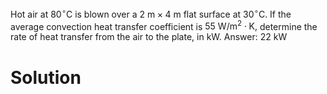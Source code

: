 Hot air at $80^{\circ} \mathrm{C}$ is blown over a $2\mathrm{~m} \times 4\mathrm{~m}$ flat surface at $30^{\circ} \mathrm{C}$. If the average convection heat transfer coefficient is $55 \mathrm{~W} / \mathrm{m}^{2} \cdot \mathrm{K},$ determine the rate of heat transfer from the air to the plate, in $\mathrm{kW}$. Answer: $22 \mathrm{~kW}$

# Solution

 